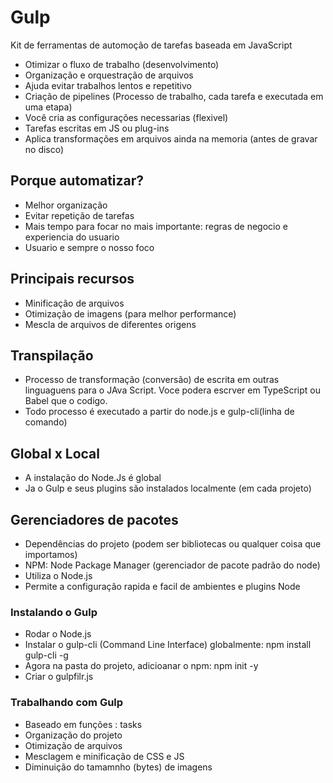 # Gulp

Kit de ferramentas de automoção de tarefas baseada em JavaScript

- Otimizar o fluxo de trabalho (desenvolvimento)
- Organização e orquestração de arquivos
- Ajuda  evitar trabalhos lentos e repetitivo
- Criação de pipelines (Processo de trabalho, cada tarefa e executada em uma etapa)
- Você cria as configurações necessarias (flexivel)
- Tarefas escritas em JS ou plug-ins
- Aplica transformações em arquivos ainda na memoria (antes de gravar no disco)

## Porque automatizar?

- Melhor organização
- Evitar repetição de tarefas
- Mais tempo para focar no mais importante: regras de negocio e experiencia do usuario
- Usuario e sempre o nosso foco

## Principais recursos

- Minificação de arquivos
- Otimização de imagens (para melhor performance)
- Mescla de arquivos de diferentes origens

## Transpilação

- Processo de transformação (conversão) de escrita em outras linguaguens para o JAva Script. Voce podera escrver em TypeScript ou Babel que o codigo.
- Todo processo é executado a partir do node.js e gulp-cli(linha de comando)

## Global x Local

- A instalação do Node.Js é global
- Ja o Gulp e seus plugins são instalados localmente (em cada projeto)

## Gerenciadores de pacotes

- Dependências do projeto (podem ser bibliotecas ou qualquer coisa que importamos)
- NPM: Node Package Manager (gerenciador de pacote padrão do node)
- Utiliza o Node.js
- Permite a configuração rapida e facil de ambientes e plugins Node

### Instalando o Gulp

- Rodar o Node.js
- Instalar o gulp-cli (Command Line Interface) globalmente: npm install gulp-cli -g
- Agora na pasta do projeto, adicioanar o npm: npm init -y
- Criar o gulpfilr.js

### Trabalhando com Gulp

- Baseado em funções : tasks
- Organização do projeto
- Otimização de arquivos
- Mesclagem e minificação de CSS e JS
- Diminuição do tamamnho (bytes) de imagens
